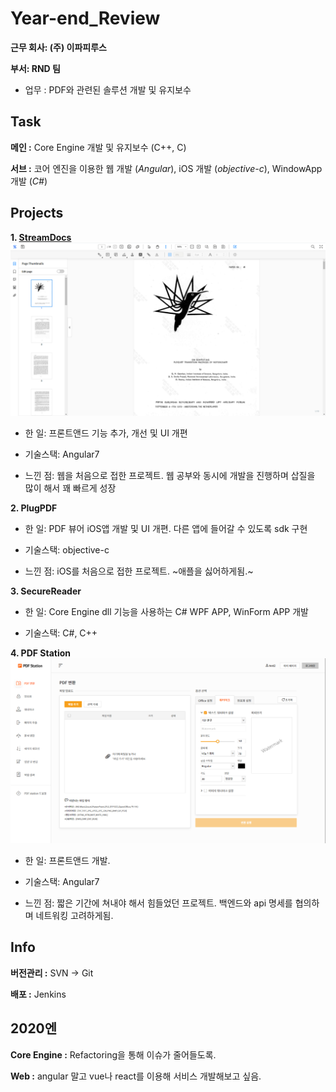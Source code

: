 # Year-end_Review

**근무 회사: (주) 이파피루스**

**부서: RND 팀** 
  - 업무 : PDF와 관련된 솔루션 개발 및 유지보수

## Task

**메인 :** Core Engine 개발 및 유지보수 (C++, C)

**서브 :** 코어 엔진을 이용한 웹 개발 (*Angular*), iOS 개발 (*objective-c*), WindowApp 개발 (*C#*)

## Projects

**1. [StreamDocs](https://demo.streamdocs.io/streamdocs/view/demo/home)**
![StreamDocs](/streamdocs.png "")

  - 한 일: 프론트앤드 기능 추가, 개선 및 UI 개편
  
  - 기술스택: Angular7
  
  - 느낀 점: 웹을 처음으로 접한 프로젝트. 웹 공부와 동시에 개발을 진행하며 삽질을 많이 해서 꽤 빠르게 성장

**2. PlugPDF**

  - 한 일: PDF 뷰어 iOS앱 개발 및 UI 개편. 다른 앱에 들어갈 수 있도록 sdk 구현
  
  - 기술스택: objective-c
  
  - 느낀 점: iOS를 처음으로 접한 프로젝트. ~애플을 싫어하게됨.~

**3. SecureReader**

  - 한 일: Core Engine dll 기능을 사용하는 C# WPF APP, WinForm APP 개발

  - 기술스택: C#, C++
  
  
**4. PDF Station**
![PDF Station](/pdfstation.png "")

  - 한 일: 프론트앤드 개발.
  
  - 기술스택: Angular7
  
  - 느낀 점: 짧은 기간에 쳐내야 해서 힘들었던 프로젝트. 백엔드와 api 명세를 협의하며 네트워킹 고려하게됨.

## Info

**버전관리 :** SVN -> Git

**배포 :** Jenkins

## 2020엔

**Core Engine :** Refactoring을 통해 이슈가 줄어들도록.

**Web :** angular 말고 vue나 react를 이용해 서비스 개발해보고 싶음.
